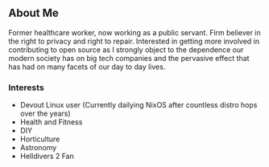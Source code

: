 ## About Me
Former healthcare worker, now working as a public servant.
Firm believer in the right to privacy and right to repair.
Interested in getting more involved in contributing to open source as I strongly object to the dependence our modern society has on big tech companies and the pervasive effect that has had on many facets of our day to day lives.

### Interests
- Devout Linux user (Currently dailying NixOS after countless distro hops over the years)
- Health and Fitness
- DIY
- Horticulture
- Astronomy
- Helldivers 2 Fan
